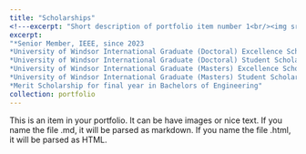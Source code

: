 ```yaml
---
title: "Scholarships"
<!---excerpt: "Short description of portfolio item number 1<br/><img src='/images/500x300.png'>"-->
excerpt:
"*Senior Member, IEEE, since 2023
*University of Windsor International Graduate (Doctoral) Excellence Scholarship
*University of Windsor International Graduate (Doctoral) Student Scholarship
*University of Windsor International Graduate (Masters) Excellence Scholarship
*University of Windsor International Graduate (Masters) Student Scholarship
*Merit Scholarship for final year in Bachelors of Engineering"
collection: portfolio
---
```


This is an item in your portfolio. It can be have images or nice text. If you name the file .md, it will be parsed as markdown. If you name the file .html, it will be parsed as HTML. 
